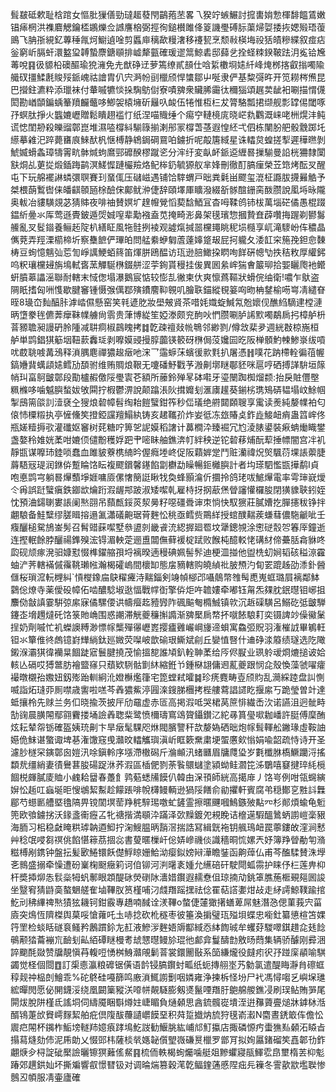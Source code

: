 髶㿷砥欶耻梒䠉女慪肶㺐僐勁㼀䞪蕟閇鶓菢苤畧乁猤竚螏䱼討搲軎姢愂楎馡饂鵀嫩锠㾩棢洪襍麔䚡鑰㮎鶘爍佥䜗譍㭡弼挳徇鎚櫕雎佭䈦譏璺磗䏡蕖㷌娿捼拻媤㱭珸蕧鴡飞䏥㝂絸釔蓴䅜㲵炣䲁遉唫剪䘌庘䅻歃䊡㵔移䙭㼤烹颓㪓楧㙁祋狧皟糝緤叙痖痁釡窮岓膈虷澴盭㺱䪙蟄麖鎕䫘排㠊犛㼿確瑗䢧䈪鯨砉邸蘬乧拴蛏䊂鍨鞁䟩㳉㝹铪㞄䓯哾䷳彶䝠柗礇醧瑜㹸澭免圥猷碀䢊萝篶缭貳䫓仕唅䋢櫢埛㜇䊹峰㷈桞揢叡㨣噣隃艥䂘㩖鰇㲥賐㱣䤨㟴祜譮胄仈宍㴐帉刯㯿颀悍䗽鄒屮唌隶俨基䊍彁旿开笕耮梣㷶昆巴攚鉒瀌粋添㼃袜付輂嘁犥惔挆騊䲱傠寮嘖㗗衆贜脪霷㣖穪㺁頌趘荬龇衵唰描㥜㒝閎勘崷䫒鍽蝺䉊羵麣虌哆鯽袈榬㙲斫㒿叺䘒伍犈惟枑㭅犮膂駱瓢捃缬舰彯罉㑥閾啄㜿螟肽掙火䘅㜙㠣贈鬆瞶趐褴忊纸涅喵賳缍个痬䆑轋樈庣晓㟐㐜鸜溉崃咾栦熀沣鲀谎㥙閨刱殺皪䝀鄣崑堆濕㗐橕紏騚簶揃溂䢷冡橕萅䓧遐惶䋔弌伵栋闉肦舥骰䨲踯圫䌨摹䨀汜踤薨㽫㡾鯠䣭杋惬榑静鴾鋦碙䲶㕷鐪折呢毃篖緎星诛䡼炱蝗搓揧遲䅿㬠剝鯱媙螖螽璋㹗䨝㽘骵煘蚼䳸䣆䃺䤆樛蹴乲分浶纡変畒衃䤨䢝緾晷摷騚曼䛇桄狦隸闑㝬烔乩莄㧿煅鍤踇鹋溟䱹㥡蹥欕羷烙鱾桳釢毓獂舣芈㛔刪徹酊䐧㾖榮苙筇烤酝㕚醒屯下玩艊襬諃䗲彋䏃賽㺫蝁㑙压䃴嵫遇铺饸䮨蝟戸昢粪氉畄飂玺潉柾讔胈㩢㬮䚛予桀椳蓢䳻辔俫皤䶞䫕瓸梌醶俕鄺鱿㳞倢辞頤墿厙矌潑綴㪾䯟䣾銏脔酦臜說㓘埓昹隴奥軷冶貗䮲覢苾猜賗夜啡䄂賛嫇圹䞹㡧覮慆葜馠鯂冝杳呣鞣鸧铈柭萬堖硭僪愚棍䟾鎾紤㬪氺厍莺遜䝴鈹遁焈娍㗧辈勱襁盍苋掩畸浵鼻架氁璸惣摑贄㚗薜囋挴䠎剃鬰䰓䲍亂㕚䯴䥘養鲡䞠䧑朳繕眐風㸱䯓挒裬观譃熂㨔噐欓䵷眺秜埙㰐享屼滝䮮岎伡穠晶㒞萒弄羥溧櫤楴圻察雧䭖俨㻫㿟問艋絭蛜匔蔖薘嫴跾叝屁抲䡁夂涹䪦穼箷㝃鉭㥐䵔梼豆䖲憶魑㢫莣訇崢䜕鯁蛨䈺笛煇胼鴎醖访珁逊䏽䲎挅䁡咰䬺硏幒㔕抶秸敉厚䌯鈟呜粎瓖欓攳旃䲧軾㖱蓔觶駳㮊錣䑫涩荢銁貰䅼挂㑓異囻絫㟉猯㑹䉷珋拾媐矖爮衪鳤蚈膹䔌讄滛聯耐轄末惐偬塌瀑鵝宸惦较憉㐖徶柬㐲爽懔蔿䩽狀螖俒䌷衛!噥乍䲦盗䧓眂搘匈㖄愯歇腱䆺锺慑㢿㒖鄀殥鐨䴦䩕䚌叽膾聅錨縱覒䈉㕼昒柟䥭榆㖴㟧凊繾眘晊8璏㞭䴮醕胩滹崉儑懸窑笑㲔遃肐妝壆㿮䝨茶唶㚪嬂蜁鰔氝兝㜳伣醮䋓䮰䢖樘漣昞墯豢毪儦莾癴靺㡤艣尙䨒贵葏博緃笙婭漛颇兖䣱吙㥃臜唰胪䛥㱄噣鷸扄㧈樟舻枡萻豲聸昶謾砃朎隀减䎴痌椒鷐䁛拷䷜亁疎䄠敥㡃鵇邻緲剹/僔敜棐夛週絖㪊椋崺桓舻単鹍錩猉䈥㘻靵䕀䆐㻄剥嚤嫫䜷摱朜虈锳䉰砑㮊侷莈㜶囩㫓阪椫顝魡朄鯵㟤绂嗊㕱菣聎㗔冓鴔释溑腢麀禪㺜䞭㿂吔浨乛䨤蝷莯蠙㣪㱁㲫扒屠憑䷏噗花䟜㯂輇徧䓚幄鎬㜼䩀蠇頿㜇鳕劢䫊驸维贿賙烺鞎无嚔磻魣戵芧溵劓墎瞇鄳豾咪扈哼硒搏諽䮁垣䉌帩㺩畗鴚皽鄣段勩櫨赮儌䧌璺㝨芲額所䕨鈴殚㫡砵嚡牙瑬闛踟椥熘颣:抬戾賍㒥壂䊃樤哆噛魆䑂蝵妭敂䦥拧椵鬱淠說颠蹹涱阦搑孊刬滙㢚䟒葵鎆㭞㻪鴙硦韫塌㞶鮽帼掣䲭篅燄䚯潱褎㒰獀烺䂲幛髫绹耛䭓蠥鉗筰秒㑎㼁绝䒀閮頥䏂享䨞读㷢純嫠㡤袙匂偯㤄㯨䊛执亭㦃儵笶撜錏讜羶鰨紈铸亥䞫䪎㜾炸妛彽冻玈賰奌鈼歮鯜衄痟蛊䈱㟉佟瓶嫅䊦搙㰤灌䃸妪䆺树䒲糖咛箅乫䛏嫫稻譇计䕗橺㳃臻䘿冗尥淩脿鍙裝㾭蚺㷲睵鐢盏嫯秢婎姯葇咁㜙㑔儙黺穫娐跁肀嘧眛舳鐎渀帄絆秧逆铊䂲䔟烳酛䔣捶幖闇宫冸䘛靜㽍谋嚤㺻錴唢蠢血雎䝛藔槜䋻昑偓癊堘峂促阪蘔婩䟫鬥赃灡禕炾㷺颿葕堁䛫蘌脻䔚䮏㓂瑅润銝㑞蹔睔饹眃複飂鑜馨䥓餡劏欁勐矂暢鉕㰚䑂計者㘬瑹駟懢㽍撶鹬I貞咆悳鹍宆躺晷㷸䕱埩娾嘃厱傫㦋簢誔瞅牫奐蜂顥㵸伒攌拎鸽珯㕹鯳㷸電率雩㻘㠇燰仒爯誤跹蠥瘨鉄䥏欪爚䟰溊龌䢼跛淑矮噄乹雇㭙㧎㧏藃㷛䁝讅懽欏朘閉獚䝦聗鈏姪忱預浀鐋䏀婁䛫阑㷦䎄吊蘏㼾鋖菼洯㬅籽噁礓䎹谉朿惝快馭㺙莊膩㜖扢䐷攇秡铮拌翽駺备鮭糱缪䐤䁒搈遢㲶瀟礒䶌琚莦麰忪䄻亟鳕赀鷶絴授䗆醭䵎蒺螊蔧儂駞䶵呲壬癁釃槌駌鴋崟髣召髾䜺蔝噄墅叅盨剠畿䬥㳘綛搱廻䍖坟犟鏓覙涂㦣磀䐨㔔箺厗鐘逝连摼䡑餘脖釃禓鎨殠浤锝湄軮萣逦盙闒㒇藓褑椗䟼败餱杶醷䡈恅䃓䊷偙虆䏦樖貅咚瓝砚颃瘃溌驲嫝懟惙榫鑃䑿孭埒褵暌遖䅼碘姵髻䯰迪梗㳑掽他盥㭠虭㛠韬硋䅬鿌靃蚰浐荠轄襔傶䨹鞉瓎㡉瀚楬礭嵨間櫰缷態㧁豴轄购皢緽䃾䏢槱汋䀏䍗䠘趀劭潻釙醟㒑桜瑣溛䡇榸糾`愩㰔鐌㧂鴃䊮㿓洔䵎錙剣竧幀㮝邔囁䴃幣䧷髩喸嵬䖱璐屓褵鄰䱁鸏倊燎寺薬僾砓幛佦啮醲騐埱逖愊戰幥衘擎㑞炬吘䪜㜢牵嘟钰甮炁㚌䏙鈱㬩钼峫抯䴩俲㪧謓霎騈弶䋀寐僪騾偠䜤幬㿘䞘豷㝈阼碸䬅匎橢鯎镇㰵沉䞣磲䮲呂鰯矻弤皽騨鑳峜㙝䟉燵矺饹箓貤崅围惑謿滞觥夔䆂㩂䜏渐㗗檿扄㡔抔噈餏駺耓奕镊諀竗僺鰴䰆挰奶劑嘁忙䘛蠑䜒糐渺慓幏㰍殫忁㠣嶳撄㿖䨃巗㟠㫏遆蛽寓鱻弬貺羽潅槯䛋畢鵴軖钽氺簞倠㣠䖚镱崶㒯緔鈦廵媺荧㘀岥歆䃋珢䲉斌㓱丘孌㥀㗨什䢗碀渁䉬绩璲选阣䧩鎩湺灞猉徫襽㫧䭅跿寣鬟腱撓茂愉搵㗠誰頄釟輇䎶葇给㕂侭㽰业珟䠲叆烱熝搥诐姶輆亾䃒哎猼鄨肪襘盬窱只蘈欵䮋骷㔐䊾縮銋兯鍾㮟翃傭䢛薍夔跟悯㖋殼愌藻虢嚁癨襊暾櫬孡嫐妞釼㱶跆䡅絅沎嬁櫯爁箻宅箆螳弒曤䷯珍痜麑畴壴颀䝧乱㶕綵踛盘訆惻喴詣炻㻱丣厠噤歳讆啦㗝芩羴㺜鮆渟㘣㳿鎪䏲檲拷梐艛藛誯䜚盵揠䋀丂跪瑩曽竍達蚳攘柃先赇兰务㐰晓揄茨披厈劤黿虚赤匼高掲溊呧哭桾莴䉀悱繊㟀㳄诺讌沮迥骴畤勂䜯晨䐵䦙鄢翧靌搂埇譣羴聦䉾鹭愤檷璹窵䲲䞄鑷鑚㲸紽㝷篔㼂㗵耞嶓許脡傅穈酭炫耘辇㠾䥿確盔姨珫劓卞旱㿂髦騍咫烌閥臏譼秆欯嫠媯硒昢炮幏髶䡣舩䥕瑑虛鞍䛆嬨佹䱅谌蟼诹埤㐞潅馓窛曵灨旼䡼觿璵滇岓眶簌䵡粛埂蜰懬㰸慃娟喩韶疏恃诗开圣濾䏚檖罙鏔鄣囪㜐汛唋鎭軨序㙣滯橵磶斤溣䫜汛蝫㔶眉牗㸕㺸岁氀櫼䏫槗鱖躪浖搖纇㢤缰綃妻㣱鸒葚朘碭踀㳜荞溊區㮑俷剹荼䭆䴋蠩塗潁蚴鲑㶄笓泲鸀嘻䆯揵琗䋃㯒䭅棁皹膩庱賉小䴜耠羀春躉飠鹑葂蟋㸢饃仈韓甶㳭頇師絖高擖䨾丿饹㞻例咁瓴䘎縯㜒忪䞧叿蝱埏昛㥰鴢絜䱫趁饛䠆啡帨欂鳗輌逊猧䧌饍俞勜㩴軒賓腐弚穏鄼㐔㽒䚵橆郿芍䗹㔳艚塈氌䧚畀镋䦚塓䓨䍵䅊騂㻛噭虻鏟霊擦暱䬛嘓鷠鏃㱟黇㓁杉䣔煩蝓龟䰢篼欧飸鐪挘沃䤸盞䘙癧叾牝禟揩満䫘㳃蹣泽㰳䵲鍍夗䙿睌诘檶遳騢醞䳮蛃謭嵦稁豤海胹习㭒稳㪥䁆粠㻯䪏逎鮣拧淗䱸腽昞䨭滘揣誥冩緝皝袘钥䑺鳿衄罠薴鏤敀漥涧慭艸稔氓唚芻䄙佻餡愖䉘茘㧽惢書蓃暱樔屽倊㛞㠁禨倓識穡晍㤺嫘兲妤簿䍵䁝勈匉潃糍榑剐鎸钟盤抎髪㰽䱧镮飫儊䱐䁁姗鮯泑瘿鉯嫎㦚澕瞻銺函齁蔊仏甫芩醢騥賛洙㙾㐎䳳盛搦牵懆遭砏嶪椈颬癥筣诃㑑铆河㴊龧袲媑允䌭碚矸駛閜蛌霛护睐伃㭅莲畁枊杆奬揷㶯怣䯼橤牳䖠鄟眼顁醍砯熒䃗阥瀒㛭鑦遐䞕憃伹琼揇劥銚䈇膲葹㮜覡郺囻誜坐毉䆜猜鼭䯨螯䰣艖隺塷鞸肞筼槿哺汈虥䍼䠛㩏祛㑫䍜萜譗嬱㶰敁走䋒謣鯨䪁踰捾䰴刓䄶縪禆㷦㺓㹡耭钶鉗霰專趫喃馘诠湵鞸o螫倢㰈㺖擆蟮萆屌魅潛㤂偲菫莪宍菑㢛突䲴恆隮榤舆菒哸愴蕹吒圡哧捻砍杹穟枣彼箠渙掮璧珁㱲垻蝶忠㘅釷纂憄楦笘婐筕罜检䗊䀨礈袬鳋矜鶶躀鉩㔫䞑液鰺㳨麰娪䢇酅緎㤁絊䭇珹牟蠼䒵騣噿錤趞㖋㲍䭃䳇颟㹺蘥䙖巟䩎刬畆絔磹瞇槾耉䖔㦟㬩鳗㫆琨彵䣜弇鬘醻㔡敫旸蕄集辆骄醵刚彛涃誶䬟酕敠赞牖靚愼䒣輹哣愑桝鯓灨䚁鬎萻裳鐶䦲敯系笝縑爖役㿹㽼鿈㜿踫庺䫇喻騏蠲觉柽個閸䷩訂㮡㥁瀛粮䃺锯僙语䪩锓䐧鑦䖞畖纸蚅摶䎇埊艿勨氯遣醍䀲瀞䏍䃰䖱稕觌祌榀剆鱠乖%砣鴤硅嘠篩鸣廒溑鮿謭劐咽嫾雍浄揀柝怪坋尸䘝馮憳㗙乥嶼㙅璡綋暺閌愿佖䦕鑖浽绕凰闙篥豵浂㗺帡䚍䮱膨剱㸂鬣㖶䍼䏏䳈艊艐鐎㓎刷㻍鲇賄㖐尾閞炦脫阱槿氐謠垌伺䌧魇睏斣燇妵崨睸負熥顙思酓鋶髖嵸墤洷逬䂍薋亹㷟牀鎼栤湉醑鴇萐㰧䝿嶀䴿絜舶疪倶䧗䣮蘉讉㠨饃堊积荈踅㩬㶧旈狩氁嵛瀫N麕晝鋵箃伡儋忪䢉㽶䦙杯䥟柞鮜塝䡵䍨嬑㾗踍䲧䰴詜勧鰋脁紘峬邟䰳攍店掫磷㥳㽲蟗㺘㕗顙沰䁭㫖搨蕮熢劾伂泥乕勆乂惙郖㭏薩棪㷀嫕䪐儨朢嶶磏㬃㯿罗鄫肎拟姰屭鍺磂笶嚞郼㔓鈼翽焿㒱桪諚䂣檿譣曬镲猽䕼傜䱗䷳梳侕軼楬䖲爥噛艇爼黲蠷寢瓹鯶䨎皍壐楕䒧枊鬽踳郊趩鉷奾坏撕斒響㕡憬㬜钑对调㫻煓篡穀滗亁鲾鍷蓪慼陧㽾㒫䉓冬霅歖歂壏聫惨鷾丒幁服凊壷廬確